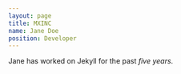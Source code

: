 ```yaml
---
layout: page
title: MXINC
name: Jane Doe
position: Developer
---
```

Jane has worked on Jekyll for the past *five years*.
